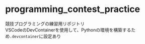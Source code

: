 # programming_contest_practice
競技プログラミングの練習用リポジトリ  
VSCodeのDevContainerを使用して、Pythonの環境を構築するため`.devcontainer`に設定あり